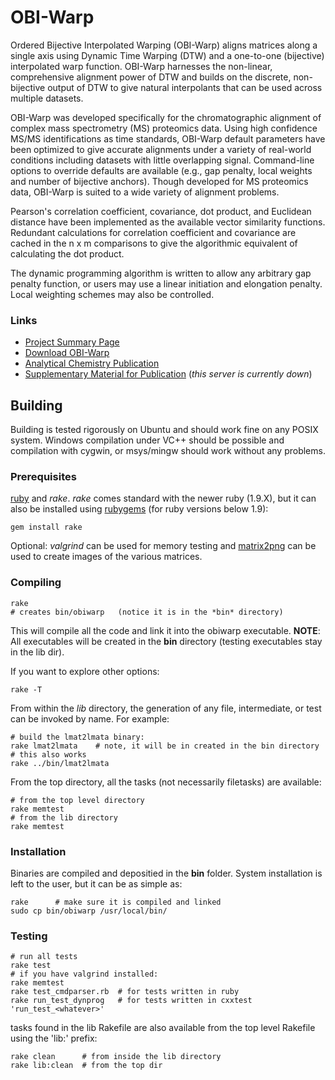 # OBI-Warp

Ordered Bijective Interpolated Warping (OBI-Warp) aligns matrices along a
single axis using Dynamic Time Warping (DTW) and a one-to-one (bijective)
interpolated warp function.  OBI-Warp harnesses the non-linear, comprehensive
alignment power of DTW and builds on the discrete, non-bijective output of DTW
to give natural interpolants that can be used across multiple datasets.

OBI-Warp was developed specifically for the chromatographic alignment of
complex mass spectrometry (MS) proteomics data.  Using high confidence MS/MS
identifications as time standards, OBI-Warp default parameters have been
optimized to give accurate alignments under a variety of real-world conditions
including datasets with little overlapping signal.  Command-line options to
override defaults are available (e.g., gap penalty, local weights and number
of bijective anchors).  Though developed for MS proteomics data, OBI-Warp is
suited to a wide variety of alignment problems.

Pearson's correlation coefficient, covariance, dot product, and Euclidean
distance have been implemented as the available vector similarity functions.
Redundant calculations for correlation coefficient and covariance are cached
in the n x m comparisons to give the algorithmic equivalent of calculating the
dot product.

The dynamic programming algorithm is written to allow any arbitrary gap
penalty function, or users may use a linear initiation and elongation penalty.
Local weighting schemes may also be controlled.

### Links

* [Project Summary Page](://sourceforge.net/projects/obi-warp/)
* [Download OBI-Warp](://sourceforge.net/project/showfiles.php?group_id=161548)
* [Analytical Chemistry Publication](://dx.doi.org/10.1021/ac0605344)
* [Supplementary Material for Publication](://bioinformatics.icmb.utexas.edu/obi-warp/) (*this server is currently down*)

## Building

Building is tested rigorously on Ubuntu and should work fine on any POSIX
system.  Windows compilation under VC++ should be possible and compilation
with cygwin, or msys/mingw should work without any problems.

### Prerequisites

[ruby](http://www.ruby-lang.org) and *rake*. *rake* comes standard with the
newer ruby (1.9.X), but it can also be installed using
[rubygems](http://rubygems.org/pages/download) (for ruby versions below 1.9):

    gem install rake

Optional: *valgrind* can be used for memory testing and
[matrix2png](http://www.bioinformatics.ubc.ca/matrix2png/download.html) can be
used to create images of the various matrices.

### Compiling

    rake
    # creates bin/obiwarp   (notice it is in the *bin* directory)

This will compile all the code and link it into the obiwarp executable.
**NOTE**: All executables will be created in the **bin** directory (testing
executables stay in the lib dir).

If you want to explore other options:

    rake -T

From within the *lib* directory, the generation of any file, intermediate, or
test can be invoked by name.  For example:

    # build the lmat2lmata binary:
    rake lmat2lmata    # note, it will be in created in the bin directory
    # this also works
    rake ../bin/lmat2lmata

From the top directory, all the tasks (not necessarily filetasks) are available:

    # from the top level directory
    rake memtest
    # from the lib directory
    rake memtest

### Installation

Binaries are compiled and depositied in the **bin** folder. System
installation is left to the user, but it can be as simple as:

    rake      # make sure it is compiled and linked
    sudo cp bin/obiwarp /usr/local/bin/

### Testing

    # run all tests
    rake test
    # if you have valgrind installed:
    rake memtest
    rake test_cmdparser.rb  # for tests written in ruby
    rake run_test_dynprog   # for tests written in cxxtest 'run_test_<whatever>'


tasks found in the lib Rakefile are also available from the top level Rakefile using
the 'lib:' prefix:

    rake clean      # from inside the lib directory
    rake lib:clean  # from the top dir

